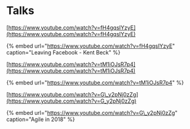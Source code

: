 # Talks

[https://www.youtube.com/watch?v=fH4gqsIYzyE](https://www.youtube.com/watch?v=fH4gqsIYzyE)

{% embed url="https://www.youtube.com/watch?v=fH4gqsIYzyE" caption="Leaving Facebook - Kent Beck" %}

[https://www.youtube.com/watch?v=tM1iOJsR7p4](https://www.youtube.com/watch?v=tM1iOJsR7p4)

{% embed url="https://www.youtube.com/watch?v=tM1iOJsR7p4" %}



[https://www.youtube.com/watch?v=G\_y2pNj0zZg](https://www.youtube.com/watch?v=G_y2pNj0zZg)

{% embed url="https://www.youtube.com/watch?v=G\_y2pNj0zZg" caption="Agile in 2018" %}




